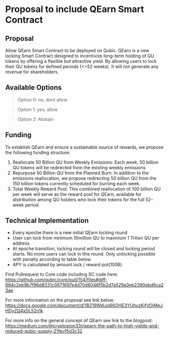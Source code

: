 # Proposal to include QEarn Smart Contract

## Proposal
Allow QEarn Smart Contract to be deployed on Qubic. 
QEarn is a new locking Smart Contract designed to incentivize long-term holding of QU tokens by offering a flexible but attractive yield. By allowing users to lock their QU tokens for defined periods (<=52 weeks).
It will not generate any revenue for shareholders.

## Available Options
> Option 0: no, dont allow

> Option 1: yes, allow
 
> Option 2: Abstain

## Funding
To establish QEarn and ensure a sustainable source of rewards, we propose the following funding structure:
1.	Reallocate 50 Billion QU from Weekly Emissions:
    Each week, 50 billion QU tokens will be redirected from the existing weekly emissions
2.	Repurpose 50 Billion QU from the Planned Burn:
    In addition to the emissions reallocation, we propose redirecting 50 billion QU from the 150 billion tokens currently scheduled for burning each week.
3.	Total Weekly Reward Pool:
    This combined reallocation of 100 billion QU per week will serve as the reward pool for QEarn, available for distribution among QU holders who lock their tokens for the full 52-week period.

## Technical Implementation
-	Every epoche there is a new initial QEarn locking round 
-	User can lock from minimum 10million QU to maximum 1 Trilion QU per address
-	At epoche transition, locking round will be closed and locking period starts.
  No more users can lock in this round. Only unlocking possible with penalty according to table below.
-	APY is calculated by amount lock / reward pot(100B)

Find Pullrequest to Core code including SC code here:
https://github.com/qubic/core/pull/154/files#diff-884c2eb9b7f96d8331c0671697e4d70d6046f5b2d7a529a3eb2390ebd6ca23ae

For more information on the proposal see link below:
https://docs.google.com/document/d/1B219WdjJo66OHE3YUhyzKjfVOjMeJHDyZQ4xDL52n1k

For more info on the general concept of QEarn see link to the blogpost:
https://medium.com/@cryptopion33r/qearn-the-path-to-high-yields-and-reduced-qubic-supply-21fecf5d3c32
